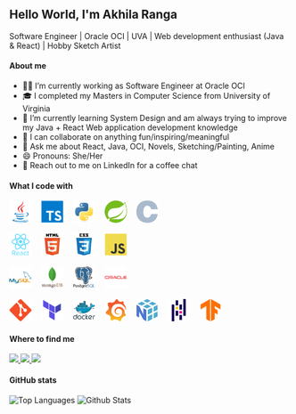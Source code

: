 ## Hello World, I'm Akhila Ranga
Software Engineer | Oracle OCI | UVA | Web development enthusiast (Java & React) | Hobby Sketch Artist

#### About me
- 👩‍💻 I’m currently working as Software Engineer at Oracle OCI
- 🎓 I completed my Masters in Computer Science from University of Virginia
- 🌱 I’m currently learning System Design and am always trying to improve my Java + React Web application development knowledge
- 👯 I can collaborate on anything fun/inspiring/meaningful
- 💬 Ask me about React, Java, OCI, Novels, Sketching/Painting, Anime
- 😄 Pronouns: She/Her
- 💖 Reach out to me on LinkedIn for a coffee chat
  
#### What I code with
<pre>
<img src="https://raw.githubusercontent.com/devicons/devicon/master/icons/java/java-original.svg" alt="java" width="40" height="40"/>  <img src="https://raw.githubusercontent.com/devicons/devicon/master/icons/typescript/typescript-original.svg" alt="typescript" width="40" height="40"/>  <img src="https://raw.githubusercontent.com/devicons/devicon/master/icons/python/python-original.svg" alt="python" width="40" height="40"/>  <img src="https://raw.githubusercontent.com/devicons/devicon/master/icons/spring/spring-original.svg" alt="spring" width="40" height="40"/>  <img src="https://raw.githubusercontent.com/devicons/devicon/master/icons/c/c-original.svg" alt="c" width="40" height="40"/>  
  
<img src="https://raw.githubusercontent.com/devicons/devicon/master/icons/react/react-original-wordmark.svg" alt="react" width="40" height="40"/>  <img src="https://raw.githubusercontent.com/devicons/devicon/master/icons/html5/html5-original-wordmark.svg" alt="html5" width="40" height="40"/>  <img src="https://raw.githubusercontent.com/devicons/devicon/master/icons/css3/css3-original-wordmark.svg" alt="css3" width="40" height="40"/>  <img src="https://raw.githubusercontent.com/devicons/devicon/master/icons/javascript/javascript-original.svg" alt="javascript" width="40" height="40"/>  
  
<img src="https://raw.githubusercontent.com/devicons/devicon/master/icons/mysql/mysql-original-wordmark.svg" alt="mysql" width="40" height="40"/>  <img src="https://raw.githubusercontent.com/devicons/devicon/master/icons/mongodb/mongodb-original-wordmark.svg" alt="mongodb" width="40" height="40"/>  <img src="https://raw.githubusercontent.com/devicons/devicon/master/icons/postgresql/postgresql-original-wordmark.svg" alt="postgresql" width="40" height="40"/>  <img src="https://raw.githubusercontent.com/devicons/devicon/master/icons/oracle/oracle-original.svg" alt="oracle" width="40" height="40"/>  
  
<img src="https://raw.githubusercontent.com/devicons/devicon/master/icons/git/git-original.svg" alt="git" width="40" height="40"/>  <img src="https://raw.githubusercontent.com/devicons/devicon/master/icons/terraform/terraform-original.svg" alt="terraform" width="40" height="40"/>  <img src="https://raw.githubusercontent.com/devicons/devicon/master/icons/docker/docker-original-wordmark.svg" alt="docker" width="40" height="40"/>  <img src="https://raw.githubusercontent.com/devicons/devicon/master/icons/grafana/grafana-original.svg" alt="grafana" width="40" height="40"/>  <img src="https://raw.githubusercontent.com/devicons/devicon/master/icons/numpy/numpy-original.svg" alt="numpy" width="40" height="40"/>  <img src="https://raw.githubusercontent.com/devicons/devicon/2ae2a900d2f041da66e950e4d48052658d850630/icons/pandas/pandas-original.svg" alt="pandas" width="40" height="40"/>  <img src="https://raw.githubusercontent.com/devicons/devicon/master/icons/tensorflow/tensorflow-original.svg" alt="tensorflow" width="40" height="40"/></pre>

#### Where to find me
<a href="https://www.linkedin.com/in/akhilaranga">
  <img src="https://img.shields.io/badge/LinkedIn-0077B5?style=for-the-badge&logo=linkedin&logoColor=white" />
</a>
<a href="akhilandeshwari.ranga@gmail.com">
  <img src="https://img.shields.io/badge/Gmail-D14836?style=for-the-badge&logo=gmail&logoColor=white" />
</a>
<a href="https://blog.akhilascache.com">
  <img src="https://img.shields.io/badge/Hashnode-2962FF?style=for-the-badge&logo=hashnode&logoColor=white" />
</a>

#### GitHub stats
<!-- Light and dark mode compatible -->
<img src="https://github-readme-stats.vercel.app/api/top-langs?username=AkhilaRanga&layout=compact&theme=shadow_blue" alt="Top Languages" /> <img src="https://github-readme-stats.vercel.app/api?username=AkhilaRanga&hide=stars,contribs&rank_icon=github&include_all_commits=true&theme=shadow_blue" alt="Github Stats" />
